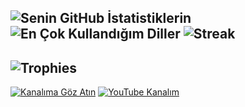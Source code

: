 ![Senin GitHub İstatistiklerin](https://github-readme-stats.vercel.app/api?username=AlpikTech&show_icons=true&theme=radical)
![En Çok Kullandığım Diller](https://github-readme-stats.vercel.app/api/top-langs/?username=AlpikTech&layout=compact&theme=radical)
![Streak](https://github-readme-streak-stats.herokuapp.com/?user=AlpikTech&theme=radical)
---
![Trophies](https://github-profile-trophy.vercel.app/?username=AlpikTech&theme=radical)
---
[![Kanalıma Göz Atın](https://raw.githubusercontent.com/rahuldkjain/github-profile-readme-generator/master/src/images/youtube.png)](https://www.youtube.com/@alpiktech8172)
[![YouTube Kanalım](https://img.shields.io/badge/YouTube-Kanalıma%20Göz%20At-red?style=for-the-badge&logo=youtube)](https://www.youtube.com/@alpiktech8172)

